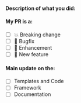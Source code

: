 <!--
Hello 👋 Thank you for submitting a pull request.

To help us merge your PR, make sure to follow the instructions below:
- Create or update the documentation.
- Create or update the tests.
- Refer to the issue you are closing in the PR description - fix #issue
- Specify if the PR is in WIP (work in progress) state or ready to be merged
-->

#### Description of what you did:

<!--
Replace [ ] by [x] to check these checkboxes!
-->

#### My PR is a:

-   [ ] 💥 Breaking change
-   [ ] 🐛 Bugfix
-   [ ] 💅 Enhancement
-   [ ] 🚀 New feature

#### Main update on the:

-   [ ] Templates and Code
-   [ ] Framework
-   [ ] Documentation
